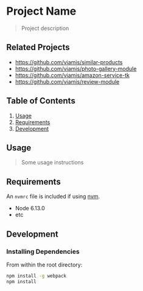 # Project Name

> Project description

## Related Projects

  - https://github.com/viamis/similar-products
  - https://github.com/viamis/photo-gallery-module
  - https://github.com/viamis/amazon-service-tk
  - https://github.com/viamis/review-module

## Table of Contents

1. [Usage](#Usage)
1. [Requirements](#requirements)
1. [Development](#development)

## Usage

> Some usage instructions

## Requirements

An `nvmrc` file is included if using [nvm](https://github.com/creationix/nvm).

- Node 6.13.0
- etc

## Development

### Installing Dependencies

From within the root directory:

```sh
npm install -g webpack
npm install
```

